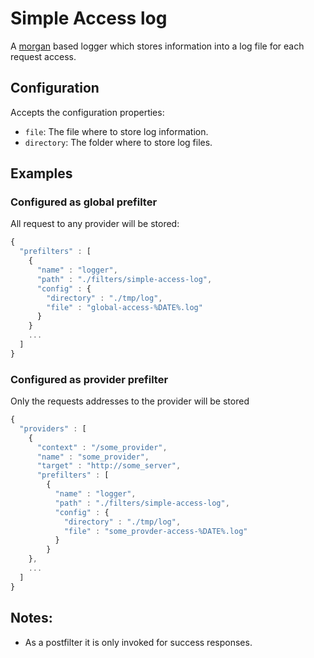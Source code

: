 # Simple Access log

A [morgan](https://github.com/expressjs/morgan) based logger which stores information into a log file for each request access.


## Configuration

Accepts the configuration properties:

* `file`: The file where to store log information.
* `directory`: The folder where to store log files.


## Examples

### Configured as global prefilter

All request to any provider will be stored:

```javascript
{
  "prefilters" : [
    {
      "name" : "logger",
      "path" : "./filters/simple-access-log",
      "config" : {
        "directory" : "./tmp/log",
        "file" : "global-access-%DATE%.log"
      }
    }
    ...
  ]
}
```

### Configured as provider prefilter

Only the requests addresses to the provider will be stored

```javascript
{
  "providers" : [
    {
      "context" : "/some_provider",
      "name" : "some_provider",
      "target" : "http://some_server",
      "prefilters" : [
        {
          "name" : "logger",
          "path" : "./filters/simple-access-log",
          "config" : {
            "directory" : "./tmp/log",
            "file" : "some_provder-access-%DATE%.log"
          }
        }
    },
    ...
  ]
}
```


## Notes:

* As a postfilter it is only invoked for success responses.
